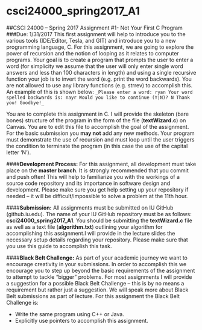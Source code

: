 # csci24000_spring2017_A1

##CSCI 24000 – Spring 2017 Assignment #1- Not Your First C Program
###Due: 1/31/2017
This first assignment will help to introduce you to the various tools (IDE/Editor, Tesla, and GIT) and introduce you to a new programming language, C. For this assignment, we are going to explore the power of recursion and the notion of looping as it relates to computer programs. Your goal is to create a program that prompts the user to enter a word (for simplicity we assume that the user will only enter single word answers and less than 100 characters in length) and using a single recursive function your job is to invert the word (e.g. print the word backwards). You are not allowed to use any library functions (e.g. strrev) to accomplish this. An example of this is shown below:
`_Please enter a word: ryan
Your word spelled backwards is: nayr
Would you like to continue (Y|N)? N
Thank you! Goodbye!_`

You are to complete this assignment in C. I will provide the skeleton (bare bones) structure of the program in the form of the file (**textWizard.c**) on Canvas. You are to edit this file to accomplish the goal of the assignment. For the basic submission you **may not** add any new methods. Your program must demonstrate the use of recursion and must loop until the user triggers the condition to terminate the program (in this case the use of the capital letter ‘N’).

####**Development Process:**
For this assignment, all development must take place on the **master branch**. It is strongly recommended that you commit and push often! This will help to familiarize you with the workings of a source code repository and its importance in software design and development. Please make sure you get help setting up your repository if needed – it will be difficult/impossible to solve a problem at the 11th hour.  

####**Submission:**
All assignments must be submitted on IU GitHub (github.iu.edu). The name of your IU GitHub repository must be as follows: **csci24000_spring2017_A1**. You should be submitting the **textWizard.c** file as well as a text file (**algorithm.txt**) outlining your algorithm for accomplishing this assignment.I will provide in the lecture slides the necessary setup details regarding your repository. Please make sure that you use this guide to accomplish this task.  

####**Black Belt Challenge:**
As part of your academic journey we want to encourage creativity in your submissions. In order to accomplish this we encourage you to step up beyond the basic requirements of the assignment to attempt to tackle “bigger” problems. For most assignments I will provide a suggestion for a possible Black Belt Challenge – this is by no means a requirement but rather just a suggestion. We will speak more about Black Belt submissions as part of lecture. For this assignment the Black Belt Challenge is:

* Write the same program using C++ or Java.
* Explicitly use pointers to accomplish this assignment.
